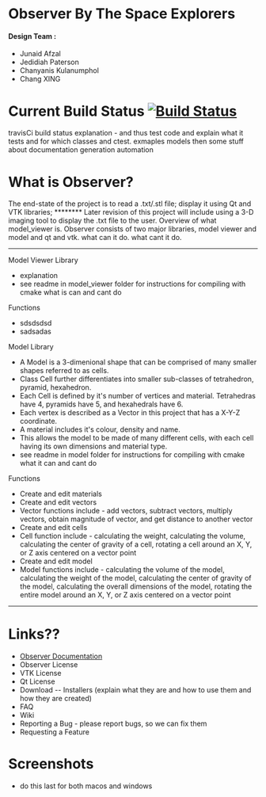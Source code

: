 # Observer By The Space Explorers

#### Design Team :
  * Junaid Afzal
  * Jedidiah Paterson
  * Chanyanis Kulanumphol
  * Chang XING

# Current Build Status [![Build Status](https://travis-ci.com/warrior1601/2019_GROUP_33.svg?token=xyetJbByAw7qFXmcvGWN&branch=master)](https://travis-ci.com/warrior1601/2019_GROUP_33)
travisCi build status explanation - and thus test code and explain what it tests and for which classes and ctest. exmaples models then some stuff about documentation generation automation

# What is Observer?
The end-state of the project is to read a .txt/.stl file; display it using Qt and VTK libraries; ******** Later revision of this project will include using a 3-D imaging tool to display the .txt file to the user. Overview of what model_viewer is. Observer consists of two major libraries, model viewer and model and qt and vtk. what can it do. what cant it do.

***************************************************************************************
Model Viewer Library
  * explanation
  * see readme in model_viewer folder for instructions for compiling with cmake
  what is can and cant do

Functions
  * sdsdsdsd
  * sadsadas

Model Library
  * A Model is a 3-dimenional shape that can be comprised of many smaller shapes referred to as cells.
  * Class Cell further differentiates into smaller sub-classes of tetrahedron, pyramid, hexahedron.
  * Each Cell is defined by it's number of vertices and material. Tetrahedras have 4,  pyramids have 5, and hexahedrals have 6.
  * Each vertex is described as a Vector in this project that has a X-Y-Z coordinate.
  * A material includes it's colour, density and name.
  * This allows the model to be made of many different cells, with each cell having its own dimensions and material type.
  * see readme in model folder for instructions for compiling with cmake
what it can and cant do

Functions
  * Create and edit materials
  * Create and edit vectors
  * Vector functions include - add vectors, subtract vectors, multiply vectors, obtain magnitude of vector, and get distance to another vector
  * Create and edit cells
  * Cell function include - calculating the weight, calculating the volume, calculating the center of gravity of a cell, rotating a cell around an X, Y, or Z axis centered on a vector point
  * Create and edit model
  * Model functions include - calculating the volume of the model, calculating the weight of the model, calculating the center of gravity of the model, calculating the overall dimensions of the model, rotating the entire model around an X, Y, or Z axis centered on a vector point
***************************************************************************************

# Links??
  * [Observer Documentation](https://warrior1601.github.io/2019_GROUP_33/html)
  * Observer License
  * VTK License
  * Qt License
  * Download -- Installers (explain what they are and how to use them and how they are created)
  * FAQ
  * Wiki
  * Reporting a Bug - please report bugs, so we can fix them
  * Requesting a Feature

# Screenshots
- do this last for both macos and windows
